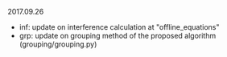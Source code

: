 
2017.09.26
- inf: update on interference calculation at "offline_equations"
- grp: update on grouping method of the proposed algorithm (grouping/grouping.py)


